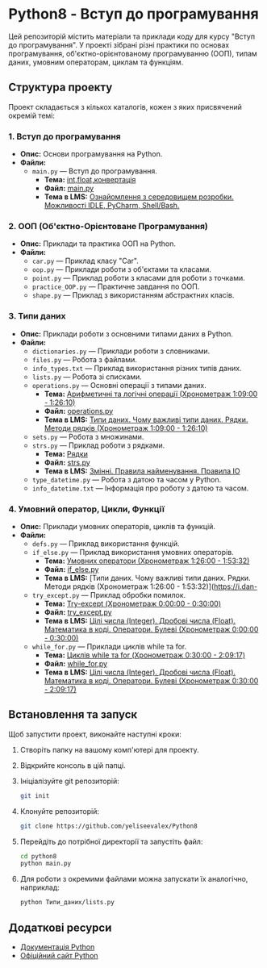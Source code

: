 # Python8 - Вступ до програмування

Цей репозиторій містить матеріали та приклади коду для курсу "Вступ до програмування". У проекті зібрані різні практики по основах програмування, об'єктно-орієнтованому програмуванню (ООП), типам даних, умовним операторам, циклам та функціям.

## Структура проекту

Проект складається з кількох каталогів, кожен з яких присвячений окремій темі:

### 1. **Вступ до програмування**
- **Опис:** Основи програмування на Python.
- **Файли:**
  - `main.py` — Вступ до програмування.
    - **Тема:** [int,float,конвертація](https://i.dan-it.com.ua/groups/260/programs/13/module/76/lesson/772/records/8005)  
    - **Файл:** [main.py](https://github.com/yeliseevalex/Python8/blob/main/Вступ%20до%20програмування/main.py)  
    - **Тема в LMS:** [Ознайомлення з середовищем розробки. Можливості IDLE, PyCharm, Shell/Bash.](https://i.dan-it.com.ua/groups/260/programs/13/module/76/lesson/772/records/8005)
    
### 2. **ООП (Об'єктно-Орієнтоване Програмування)**
- **Опис:** Приклади та практика ООП на Python.
- **Файли:**
  - `car.py` — Приклад класу "Car".
  - `oop.py` — Приклади роботи з об'єктами та класами.
  - `point.py` — Приклад роботи з класами для роботи з точками.
  - `practice_OOP.py` — Практичне завдання по ООП.
  - `shape.py` — Приклад з використанням абстрактних класів.

### 3. **Типи даних**
- **Опис:** Приклади роботи з основними типами даних в Python.
- **Файли:**
  - `dictionaries.py` — Приклади роботи з словниками.
  - `files.py` — Робота з файлами.
  - `info_types.txt` — Приклад використання різних типів даних.
  - `lists.py` — Робота зі списками.
  - `operations.py` — Основні операції з типами даних.
    - **Тема:** [Арифметичні та логічні операції (Хронометраж 1:09:00 - 1:26:10)](https://i.dan-it.com.ua/groups/260/programs/13/module/76/lesson/774/records/8007) 
    - **Файл:** [operations.py](https://github.com/yeliseevalex/Python8/blob/main/Типи%20даних/operations.py)  
    - **Тема в LMS:** [Типи даних. Чому важливі типи даних. Рядки. Методи рядків (Хронометраж 1:09:00 - 1:26:10)](https://i.dan-it.com.ua/groups/260/programs/13/module/76/lesson/774/records/8007)
  - `sets.py` — Робота з множинами.
  - `strs.py` — Приклад роботи з рядками.
    - **Тема:** [Рядки](https://i.dan-it.com.ua/groups/260/programs/13/module/76/lesson/773/records/8006)  
    - **Файл:** [strs.py](https://github.com/yeliseevalex/Python8/blob/main/Типи%20даних/strs.py)  
    - **Тема в LMS:** [Змінні. Правила найменування. Правила IO](https://i.dan-it.com.ua/groups/260/programs/13/module/76/lesson/773/records/8006)
  - `type_datetime.py` — Робота з датою та часом у Python.
  - `info_datetime.txt` — Інформація про роботу з датою та часом.

### 4. **Умовний оператор, Цикли, Функції**
- **Опис:** Приклади умовних операторів, циклів та функцій.
- **Файли:**
  - `defs.py` — Приклад використання функцій.
  - `if_else.py` — Приклад використання умовних операторів.
    - **Тема:** [Умовних оператори (Хронометраж 1:26:00 - 1:53:32)](https://i.dan-it.com.ua/groups/260/programs/13/module/76/lesson/774/records/8007)  
    - **Файл:** [if_else.py](https://github.com/yeliseevalex/Python8/blob/main/Умовний%20оператор%2CЦикли%2CФункції/if_else.py)  
    - **Тема в LMS:** [Типи даних. Чому важливі типи даних. Рядки. Методи рядків (Хронометраж 1:26:00 - 1:53:32)]([https://i.dan-](https://i.dan-it.com.ua/groups/260/programs/13/module/76/lesson/774/records/8007)
  - `try_except.py` — Приклад обробки помилок.
    - **Тема:** [Try-except (Хронометраж 0:00:00 - 0:30:00)](https://i.dan-it.com.ua/groups/260/programs/13/module/76/lesson/774/records/8008)  
    - **Файл:** [try_except.py](https://github.com/yeliseevalex/Python8/blob/main/Умовний%20оператор%2CЦикли%2CФункції/try_except.py)  
    - **Тема в LMS:** [Цілі числа (Integer). Дробові числа (Float). Математика в коді. Оператори. Булеві (Хронометраж 0:00:00 - 0:30:00)](https://i.dan-it.com.ua/groups/260/programs/13/module/76/lesson/775/records/8008)
  - `while_for.py` — Приклади циклів while та for.
    - **Тема:** [Циклів while та for (Хронометраж 0:30:00 - 2:09:17)](https://i.dan-it.com.ua/groups/260/programs/13/module/76/lesson/774/records/8008)  
    - **Файл:** [while_for.py](https://github.com/yeliseevalex/Python8/blob/main/Умовний%20оператор%2CЦикли%2CФункції/while_for.py)  
    - **Тема в LMS:** [Цілі числа (Integer). Дробові числа (Float). Математика в коді. Оператори. Булеві (Хронометраж 0:30:00 - 2:09:17)](https://i.dan-it.com.ua/groups/260/programs/13/module/76/lesson/775/records/8008)

## Встановлення та запуск

Щоб запустити проект, виконайте наступні кроки:

1. Створіть папку на вашому комп'ютері для проекту.

2. Відкрийте консоль в цій папці.

3. Ініціалізуйте git репозиторій:
    ```bash
    git init
    ```

4. Клонуйте репозиторій:
    ```bash
    git clone https://github.com/yeliseevalex/Python8
    ```

5. Перейдіть до потрібної директорії та запустіть файл:
    ```bash
    cd python8
    python main.py
    ```

6. Для роботи з окремими файлами можна запускати їх аналогічно, наприклад:
    ```bash
    python Типи_даних/lists.py
    ```

## Додаткові ресурси

- [Документація Python](https://docs.python.org)
- [Офіційний сайт Python](https://www.python.org)

